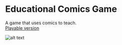 # Educational Comics Game
A game that uses comics to teach.</br>
[Playable version](http://vocab-game.s3-website-us-east-1.amazonaws.com)

![alt text](https://github.com/RussiSunni/ECD-App/blob/main/Screenshots/ECDApp.gif "Screenshot gif")

